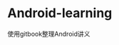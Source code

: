 # Android-learning
使用gitbook整理Android讲义
<!DOCTYPE HTML>
<html>
<head>
<meta http-equiv="Content-Type" content="text/html; charset=utf-8" />
<title></title>
</head>
<body>
	<!-- 多说评论框 start -->
	<div class="ds-thread"  data-url="https://jyoung233.gitbooks.io/android-learning/content/"></div>
<!-- 多说评论框 end -->
<!-- 多说公共JS代码 start (一个网页只需插入一次) -->
<script type="text/javascript">
var duoshuoQuery = {short_name:"jyoung"};
	(function() {
		var ds = document.createElement('script');
		ds.type = 'text/javascript';ds.async = true;
		ds.src = (document.location.protocol == 'https:' ? 'https:' : 'http:') + '//static.duoshuo.com/embed.js';
		ds.charset = 'UTF-8';
		(document.getElementsByTagName('head')[0] 
		 || document.getElementsByTagName('body')[0]).appendChild(ds);
	})();
	</script>

</body>
</html>
